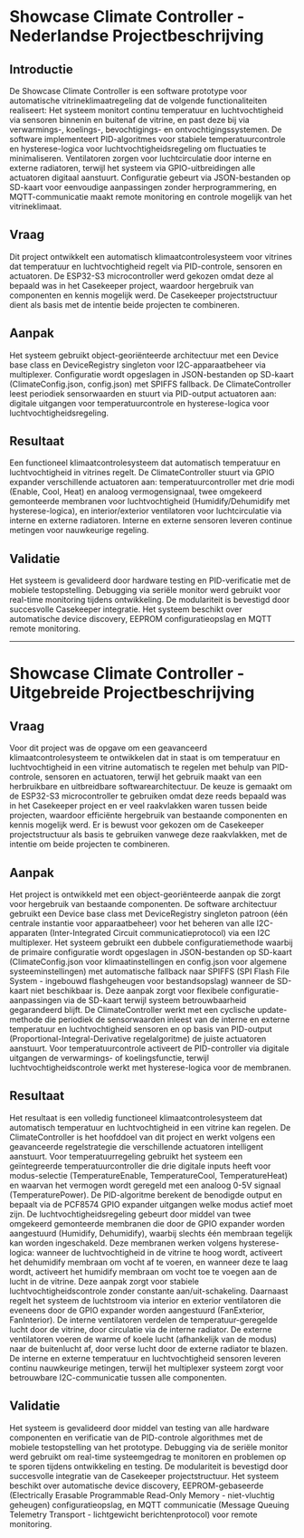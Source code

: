 # Showcase Climate Controller - Nederlandse Projectbeschrijving

## Introductie

De Showcase Climate Controller is een software prototype voor automatische vitrineklimaatregeling dat de volgende functionaliteiten realiseert: Het systeem monitort continu temperatuur en luchtvochtigheid via sensoren binnenin en buitenaf de vitrine, en past deze bij via verwarmings-, koelings-, bevochtigings- en ontvochtigingssystemen. De software implementeert PID-algoritmes voor stabiele temperatuurcontrole en hysterese-logica voor luchtvochtigheidsregeling om fluctuaties te minimaliseren. Ventilatoren zorgen voor luchtcirculatie door interne en externe radiatoren, terwijl het systeem via GPIO-uitbreidingen alle actuatoren digitaal aanstuurt. Configuratie gebeurt via JSON-bestanden op SD-kaart voor eenvoudige aanpassingen zonder herprogrammering, en MQTT-communicatie maakt remote monitoring en controle mogelijk van het vitrineklimaat.

## Vraag

Dit project ontwikkelt een automatisch klimaatcontrolesysteem voor vitrines dat temperatuur en luchtvochtigheid regelt via PID-controle, sensoren en actuatoren. De ESP32-S3 microcontroller werd gekozen omdat deze al bepaald was in het Casekeeper project, waardoor hergebruik van componenten en kennis mogelijk werd. De Casekeeper projectstructuur dient als basis met de intentie beide projecten te combineren.

## Aanpak

Het systeem gebruikt object-georiënteerde architectuur met een Device base class en DeviceRegistry singleton voor I2C-apparaatbeheer via multiplexer. Configuratie wordt opgeslagen in JSON-bestanden op SD-kaart (ClimateConfig.json, config.json) met SPIFFS fallback. De ClimateController leest periodiek sensorwaarden en stuurt via PID-output actuatoren aan: digitale uitgangen voor temperatuurcontrole en hysterese-logica voor luchtvochtigheidsregeling.

## Resultaat

Een functioneel klimaatcontrolesysteem dat automatisch temperatuur en luchtvochtigheid in vitrines regelt. De ClimateController stuurt via GPIO expander verschillende actuatoren aan: temperatuurcontroller met drie modi (Enable, Cool, Heat) en analoog vermogensignaal, twee omgekeerd gemonteerde membranen voor luchtvochtigheid (Humidify/Dehumidify met hysterese-logica), en interior/exterior ventilatoren voor luchtcirculatie via interne en externe radiatoren. Interne en externe sensoren leveren continue metingen voor nauwkeurige regeling.

## Validatie

Het systeem is gevalideerd door hardware testing en PID-verificatie met de mobiele testopstelling. Debugging via seriële monitor werd gebruikt voor real-time monitoring tijdens ontwikkeling. De modulariteit is bevestigd door succesvolle Casekeeper integratie. Het systeem beschikt over automatische device discovery, EEPROM configuratieopslag en MQTT remote monitoring.

---

# Showcase Climate Controller - Uitgebreide Projectbeschrijving

## Vraag

Voor dit project was de opgave om een geavanceerd klimaatcontrolesysteem te ontwikkelen dat in staat is om temperatuur en luchtvochtigheid in een vitrine automatisch te regelen met behulp van PID-controle, sensoren en actuatoren, terwijl het gebruik maakt van een herbruikbare en uitbreidbare softwarearchitectuur. De keuze is gemaakt om de ESP32-S3 microcontroller te gebruiken omdat deze reeds bepaald was in het Casekeeper project en er veel raakvlakken waren tussen beide projecten, waardoor efficiënte hergebruik van bestaande componenten en kennis mogelijk werd. Er is bewust voor gekozen om de Casekeeper projectstructuur als basis te gebruiken vanwege deze raakvlakken, met de intentie om beide projecten te combineren.

## Aanpak

Het project is ontwikkeld met een object-georiënteerde aanpak die zorgt voor hergebruik van bestaande componenten. De software architectuur gebruikt een Device base class met DeviceRegistry singleton patroon (één centrale instantie voor apparaatbeheer) voor het beheren van alle I2C-apparaten (Inter-Integrated Circuit communicatieprotocol) via een I2C multiplexer. Het systeem gebruikt een dubbele configuratiemethode waarbij de primaire configuratie wordt opgeslagen in JSON-bestanden op SD-kaart (ClimateConfig.json voor klimaatinstellingen en config.json voor algemene systeeminstellingen) met automatische fallback naar SPIFFS (SPI Flash File System - ingebouwd flashgeheugen voor bestandsopslag) wanneer de SD-kaart niet beschikbaar is. Deze aanpak zorgt voor flexibele configuratie-aanpassingen via de SD-kaart terwijl systeem betrouwbaarheid gegarandeerd blijft. De ClimateController werkt met een cyclische update-methode die periodiek de sensorwaarden inleest van de interne en externe temperatuur en luchtvochtigheid sensoren en op basis van PID-output (Proportional-Integral-Derivative regelalgoritme) de juiste actuatoren aanstuurt. Voor temperatuurcontrole activeert de PID-controller via digitale uitgangen de verwarmings- of koelingsfunctie, terwijl luchtvochtigheidscontrole werkt met hysterese-logica voor de membranen.

## Resultaat

Het resultaat is een volledig functioneel klimaatcontrolesysteem dat automatisch temperatuur en luchtvochtigheid in een vitrine kan regelen. De ClimateController is het hoofddoel van dit project en werkt volgens een geavanceerde regelstrategie die verschillende actuatoren intelligent aanstuurt. Voor temperatuurregeling gebruikt het systeem een geïntegreerde temperatuurcontroller die drie digitale inputs heeft voor modus-selectie (TemperatureEnable, TemperatureCool, TemperatureHeat) en waarvan het vermogen wordt geregeld met een analoog 0-5V signaal (TemperaturePower). De PID-algoritme berekent de benodigde output en bepaalt via de PCF8574 GPIO expander uitgangen welke modus actief moet zijn. De luchtvochtigheidsregeling gebeurt door middel van twee omgekeerd gemonteerde membranen die door de GPIO expander worden aangestuurd (Humidify, Dehumidify), waarbij slechts één membraan tegelijk kan worden ingeschakeld. Deze membranen werken volgens hysterese-logica: wanneer de luchtvochtigheid in de vitrine te hoog wordt, activeert het dehumidify membraan om vocht af te voeren, en wanneer deze te laag wordt, activeert het humidify membraan om vocht toe te voegen aan de lucht in de vitrine. Deze aanpak zorgt voor stabiele luchtvochtigheidscontrole zonder constante aan/uit-schakeling. Daarnaast regelt het systeem de luchtstroom via interior en exterior ventilatoren die eveneens door de GPIO expander worden aangestuurd (FanExterior, FanInterior). De interne ventilatoren verdelen de temperatuur-geregelde lucht door de vitrine, door circulatie via de interne radiator. De externe ventilatoren voeren de warme of koele lucht (afhankelijk van de modus) naar de buitenlucht af, door verse lucht door de externe radiator te blazen. De interne en externe temperatuur en luchtvochtigheid sensoren leveren continu nauwkeurige metingen, terwijl het multiplexer systeem zorgt voor betrouwbare I2C-communicatie tussen alle componenten.

## Validatie

Het systeem is gevalideerd door middel van testing van alle hardware componenten en verificatie van de PID-controle algorithmes met de mobiele testopstelling van het prototype. Debugging via de seriële monitor werd gebruikt om real-time systeemgedrag te monitoren en problemen op te sporen tijdens ontwikkeling en testing. De modulariteit is bevestigd door succesvolle integratie van de Casekeeper projectstructuur. Het systeem beschikt over automatische device discovery, EEPROM-gebaseerde (Electrically Erasable Programmable Read-Only Memory - niet-vluchtig geheugen) configuratieopslag, en MQTT communicatie (Message Queuing Telemetry Transport - lichtgewicht berichtenprotocol) voor remote monitoring.
